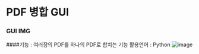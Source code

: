 # PDF 병합 GUI
### GUI IMG
####기능 : 여러장의 PDF를 하나의 PDF로 합치는 기능
활용언어 : Python
![image](https://github.com/syg0203/pdfmerge/assets/79491796/aacf721f-0475-4605-86fa-557a4a21c14d)
